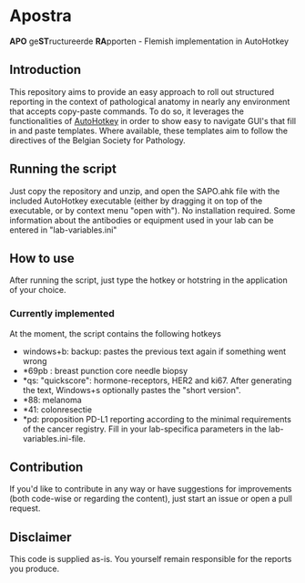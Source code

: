 # Apostra
**APO** ge**ST**ructureerde **RA**pporten - Flemish implementation in AutoHotkey
## Introduction
This repository aims to provide an easy approach to roll out structured reporting in the context of pathological anatomy in nearly any environment that accepts copy-paste commands.
To do so, it leverages the functionalities of [AutoHotkey](https://github.com/AutoHotkey/AutoHotkey) in order to show easy to navigate GUI's that fill in and paste templates. Where available, these templates aim to follow the directives of the Belgian Society for Pathology.

## Running the script
Just copy the repository and unzip, and open the SAPO.ahk file with the included AutoHotkey executable (either by dragging it on top of the executable, or by context menu "open with"). No installation required.
Some information about the antibodies or equipment used in your lab can be entered in "lab-variables.ini"

## How to use
After running the script, just type the hotkey or hotstring in the application of your choice.
### Currently implemented
At the moment, the script contains the following hotkeys
- windows+b: backup: pastes the previous text again if something went wrong
- *69pb : breast punction core needle biopsy
- *qs: "quickscore": hormone-receptors, HER2 and ki67. After generating the text, Windows+s optionally pastes the "short version".
- *88: melanoma
- *41: colonresectie
- *pd: proposition PD-L1 reporting according to the minimal requirements of the cancer registry. Fill in your lab-specifica parameters in the lab-variables.ini-file.


## Contribution
If you'd like to contribute in any way or have suggestions for improvements (both code-wise or regarding the content), just start an issue or open a pull request.

## Disclaimer
This code is supplied as-is. You yourself remain responsible for the reports you produce.

